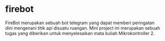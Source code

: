 # firebot
FireBot merupakan sebuah bot telegram yang dapat memberi peringatan dini mengenani titik api disuatu ruangan. Mini project ini merupakan sebuah tugas yang diberikan untuk menyelesaikan mata kuliah Mikrokontroller 2.
